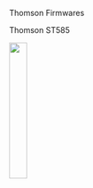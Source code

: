 Thomson Firmwares

Thomson ST585

<img src="https://www.speedguide.net/images/hardware/alcatelthompson/speedtouch585/st585.jpg" width="25%"></img>
